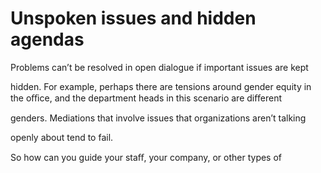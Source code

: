 # Unspoken issues and hidden agendas

Problems can’t be resolved in open dialogue if important issues are kept

hidden. For example, perhaps there are tensions around gender equity in the oﬃce, and the department heads in this scenario are diﬀerent

genders. Mediations that involve issues that organizations aren’t talking

openly about tend to fail.

So how can you guide your staﬀ, your company, or other types of